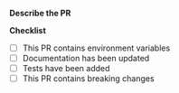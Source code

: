 **Describe the PR**
<!--
Provide a lot of detail on what this PR is.
Include screenshots if applicable.
-->

**Checklist**
- [ ] This PR contains environment variables
- [ ] Documentation has been updated
- [ ] Tests have been added
- [ ] This PR contains breaking changes